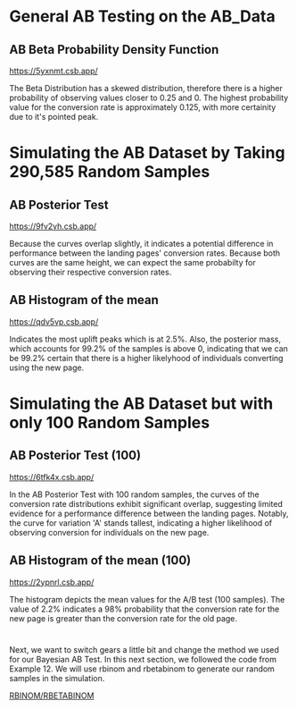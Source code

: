 # General AB Testing on the AB_Data
## AB Beta Probability Density Function

<!--- ![AB Beta Probability Density Function](https://github.com/EvaGostiuk/MAT4376-project-2-team-3/blob/master/AB_DataSet/task_2/ABTEST_BetaProb_DensityFunction.png?raw=true) -->

https://5yxnmt.csb.app/

The Beta Distribution has a skewed distribution, therefore there is a higher probability of observing values closer to 0.25 and 0. The highest probability value for the conversion rate is approximately 0.125, with more certainity due to it's pointed peak.


# Simulating the AB Dataset by Taking 290,585 Random Samples

## AB Posterior Test

<!--- ![AB Posterior Test](https://github.com/EvaGostiuk/MAT4376-project-2-team-3/blob/master/AB_DataSet/task_2/AB_Test__ABPosterior.png?raw=true) -->

https://9fv2vh.csb.app/

Because the curves overlap slightly, it indicates a potential difference in performance between the landing pages' conversion rates. Because both curves are the same height, we can expect the same probabilty for observing their respective conversion rates. 


## AB Histogram of the mean

<!--- ![AB Histogram of the mean](https://github.com/EvaGostiuk/MAT4376-project-2-team-3/blob/master/AB_DataSet/task_2/ABTEST_hist_of_mean.png?raw=true) -->

https://qdv5vp.csb.app/

Indicates the most uplift peaks which is at 2.5%. Also, the posterior mass, which accounts for 99.2% of the samples is above 0, indicating that we can be 99.2% certain that there is a higher likelyhood of individuals converting using the new page. 

# Simulating the AB Dataset but with only 100 Random Samples

## AB Posterior Test (100)

<!--- ![AB 100 Posterior Test](https://github.com/EvaGostiuk/MAT4376-project-2-team-3/blob/master/AB_DataSet/task_2/ABTEST_100_Posterior.png?raw=true) -->

https://6tfk4x.csb.app/

In the AB Posterior Test with 100 random samples, the curves of the conversion rate distributions exhibit significant overlap, suggesting limited evidence for a performance difference between the landing pages. Notably, the curve for variation 'A' stands tallest, indicating a higher likelihood of observing conversion for individuals on the new page. 


## AB Histogram of the mean (100)

<!--- ![AB 100 Histogram of the mean](https://github.com/EvaGostiuk/MAT4376-project-2-team-3/blob/master/AB_DataSet/task_2/ABTEST_100_Hist_of_mean_B.png?raw=true) -->

https://2ypnrl.csb.app/

The histogram depicts the mean values for the A/B test (100 samples). The value of 2.2% indicates a 98% probability that the conversion rate for the new page is greater than the conversion rate for the old page.

# 

Next, we want to switch gears a little bit and change the method we used for our Bayesian AB Test. In this next section, we followed the code from Example 12. We will use rbinom and rbetabinom to generate our random samples in the simulation.

[RBINOM/RBETABINOM](https://github.com/EvaGostiuk/MAT4376-project-2-team-3/blob/master/AB_DataSet/task_2/02-rbinom_rbetabinom.md)
